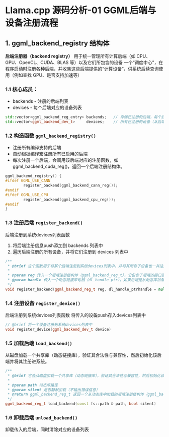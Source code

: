 # Llama.cpp 源码分析-01 GGML后端与设备注册流程

## 1. ggml_backend_registry 结构体
**后端注册器（backend registry）**
用于统一管理所有计算后端（如 CPU、GPU、OpenCL、CUDA、BLAS 等）以及它们所包含的设备
一个“调度中心”，在程序启动时注册各种后端，并收集这些后端提供的“计算设备”，供系统后续查询使用（例如查找 GPU、是否支持加速等） 

### 1.1 核心成员：
- backends - 注册的后端列表
- devices - 每个后端对应的设备列表
```cpp
std::vector<ggml_backend_reg_entry> backends;   // 存储已注册的后端，每个后端可能包含多个设备
std::vector<ggml_backend_dev_t>     devices;    // 所有已注册的设备（从后端提取）
```

### 1.2 构造函数 **```ggml_backend_registry()```**
- 注册所有编译支持的后端
- 自动根据编译宏注册所有已启用的后端
- 每次注册一个后端，会调用该后端对应的注册函数，如 ggml_backend_cuda_reg()，返回一个后端注册结构体。

```cpp
ggml_backend_registry() {
#ifdef GGML_USE_CANN
        register_backend(ggml_backend_cann_reg());
#endif
#ifdef GGML_USE_CPU
        register_backend(ggml_backend_cpu_reg());
#endif
}
```

### 1.3 注册后端 ```register_backend()```
后端注册到系统devices列表函数 
1. 将后端注册信息push添加到 backends 列表中
2. 遍历后端注册的所有设备，并将它们注册到 devices 列表中

```cpp
/**
 * @brief 这个函数用于将某个后端注册到系统devices列表中，并将其所有子设备也一并注册。
 * 
 * @param reg 传入一个后端注册结构体（ggml_backend_reg_t），它包含了后端的接口函数和设备列表。
 * @param handle 传入一个动态链接库句柄（dl_handle_ptr），如果后端是从动态库加载的，可以传入该句柄。
 */
void register_backend(ggml_backend_reg_t reg, dl_handle_ptrhandle = nullptr)
```

### 1.4 注册设备 ```register_device()```
后端注册到系统devices列表函数 
将传入的设备push存入devices列表中
```cpp
// @brief 将一个设备注册到系统devices列表中
void register_device(ggml_backend_dev_t device)
```

### 1.5 加载后端 ```load_backend()```
从磁盘加载一个共享库（动态链接库），验证其合法性与兼容性，然后初始化该后端并将其注册进系统。
```cpp
/**
 * @brief 它会从磁盘加载一个共享库（动态链接库），验证其合法性与兼容性，然后初始化该后端并将其注册进系统。
 * 
 * @param path 动态库路径
 * @param silent 是否静默加载（不输出错误信息）
 * @return ggml_backend_reg_t 返回一个从动态库中加载的后端注册结构体（ggml_backend_reg_t）
 */
ggml_backend_reg_t load_backend(const fs::path & path, bool silent)
```

### 1.6 卸载后端 ```unload_backend()```
卸载传入的后端，同时清除对应的设备列表